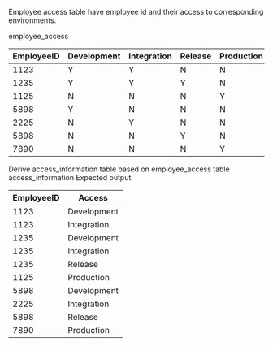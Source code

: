 Employee access table have employee id and their access to corresponding environments.

employee_access

|EmployeeID|Development|Integration|Release|Production|
|----------|-----------|-----------|-------|----------|
|1123|Y|Y|N|N|
|1235|Y|Y|Y|N|
|1125|N|N|N|Y|
|5898|Y|N|N|N|
|2225|N|Y|N|N|
|5898|N|N|Y|N|
|7890|N|N|N|Y|

Derive access_information table based on employee_access table
access_information
Expected output

|EmployeeID|Access|
|----------|------|
|1123|Development|
|1123|Integration|
|1235|Development|
|1235|Integration|
|1235|Release|
|1125|Production|
|5898|Development|
|2225|Integration|
|5898|Release|
|7890|Production|
